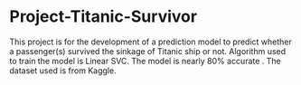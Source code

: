 # Project-Titanic-Survivor

This project is for the development of a prediction model to predict whether a passenger(s) survived the sinkage of Titanic ship or not. Algorithm used to train the model is Linear SVC. The model is nearly 80% accurate . The dataset used is from Kaggle.
